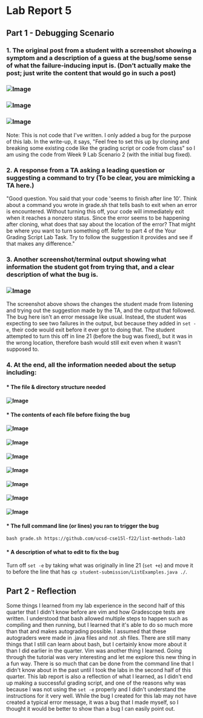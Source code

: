 # Lab Report 5
## Part 1 - Debugging Scenario
### 1. The original post from a student with a screenshot showing a symptom and a description of a guess at the bug/some sense of what the failure-inducing input is. (Don’t actually make the post; just write the content that would go in such a post)
### ![Image](edstem1.png)
### ![Image](edstem2.png)
### ![Image](edstem3.png)
Note: This is not code that I've written. I only added a bug for the purpose of this lab. In the write-up, it says, "Feel free to set this up by cloning and breaking some existing code like the grading script or code from class" so I am using the code from Week 9 Lab Scenario 2 (with the initial bug fixed).
### 2. A response from a TA asking a leading question or suggesting a command to try (To be clear, you are mimicking a TA here.)
"Good question. You said that your code 'seems to finish after line 10'. Think about a command you wrote in grade.sh that tells bash to exit when an error is encountered. Without turning this off, your code will immediately exit when it reaches a nonzero status. Since the error seems to be happening after cloning, what does that say about the location of the error? That might be where you want to turn something off. Refer to part 4 of the Your Grading Script Lab Task. Try to follow the suggestion it provides and see if that makes any difference."
### 3. Another screenshot/terminal output showing what information the student got from trying that, and a clear description of what the bug is.
### ![Image](not_buggy.png)
The screenshot above shows the changes the student made from listening and trying out the suggestion made by the TA, and the output that followed. The bug here isn't an error message like usual. Instead, the student was expecting to see two failures in the output, but because they added in ```set -e```, their code would exit before it ever got to doing that. The student attempted to turn this off in line 21 (before the bug was fixed), but it was in the wrong location, therefore bash would still exit even when it wasn't supposed to.
### 4. At the end, all the information needed about the setup including:
#### * The file & directory structure needed
#### ![Image](needed.png)
#### * The contents of each file before fixing the bug
#### ![Image](before1.png)
#### ![Image](before2.png)
#### ![Image](before3.png)
#### ![Image](before4.png)
#### ![Image](before5.png)
#### ![Image](before6.png)
#### ![Image](before7.png)
#### * The full command line (or lines) you ran to trigger the bug
```bash grade.sh https://github.com/ucsd-cse15l-f22/list-methods-lab3```
#### * A description of what to edit to fix the bug
Turn off ```set -e``` by taking what was originally in line 21 (```set +e```) and move it to before the line that has ```cp student-submission/ListExamples.java ./```.
## Part 2 - Reflection
Some things I learned from my lab experience in the second half of this quarter that I didn't know before are vim and how Gradescope tests are written. I understood that bash allowed multiple steps to happen such as compiling and then running, but I learned that it's able to do so much more than that and makes autograding possible. I assumed that these autograders were made in .java files and not .sh files. There are still many things that I still can learn about bash, but I certainly know more about it than I did earlier in the quarter. Vim was another thing I learned. Going through the tutorial was very interesting and let me explore this new thing in a fun way. There is so much that can be done from the command line that I didn't know about in the past until I took the labs in the second half of this quarter. This lab report is also a reflection of what I learned, as I didn't end up making a successful grading script, and one of the reasons why was because I was not using the ```set -e``` properly and I didn't understand the instructions for it very well. While the bug I created for this lab may not have created a typical error message, it was a bug that I made myself, so I thought it would be better to show than a bug I can easily point out. 
